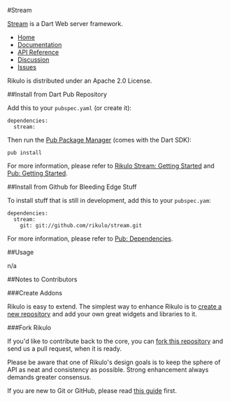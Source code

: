 #Stream

[Stream](http://rikulo.org) is a Dart Web server framework.

* [Home](http://rikulo.org)
* [Documentation](http://docs.rikulo.org/stream)
* [API Reference](http://api.rikulo.org/stream)
* [Discussion](http://stackoverflow.com/questions/tagged/rikulo-stream)
* [Issues](https://github.com/rikulo/stream/issues)

Rikulo is distributed under an Apache 2.0 License.

##Install from Dart Pub Repository

Add this to your `pubspec.yaml` (or create it):

    dependencies:
      stream:

Then run the [Pub Package Manager](http://pub.dartlang.org/doc) (comes with the Dart SDK):

    pub install

For more information, please refer to [Rikulo Stream: Getting Started](http://docs.rikulo.org/stream/latest/Getting_Started/) and [Pub: Getting Started](http://pub.dartlang.org/doc).

##Install from Github for Bleeding Edge Stuff

To install stuff that is still in development, add this to your `pubspec.yam`:

    dependencies:
      stream:
        git: git://github.com/rikulo/stream.git

For more information, please refer to [Pub: Dependencies](http://pub.dartlang.org/doc/pubspec.html#dependencies).

##Usage

n/a

##Notes to Contributors

###Create Addons

Rikulo is easy to extend. The simplest way to enhance Rikulo is to [create a new repository](https://help.github.com/articles/create-a-repo) and add your own great widgets and libraries to it.

###Fork Rikulo

If you'd like to contribute back to the core, you can [fork this repository](https://help.github.com/articles/fork-a-repo) and send us a pull request, when it is ready.

Please be aware that one of Rikulo's design goals is to keep the sphere of API as neat and consistency as possible. Strong enhancement always demands greater consensus.

If you are new to Git or GitHub, please read [this guide](https://help.github.com/) first.
